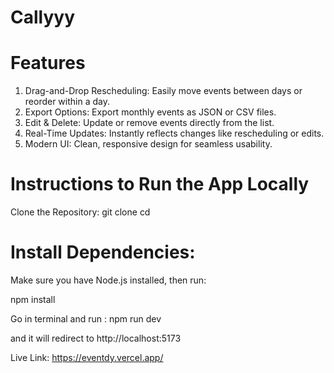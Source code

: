 # Callyyy 

# Features

1. Drag-and-Drop Rescheduling: Easily move events between days or reorder within a day.
2. Export Options: Export monthly events as JSON or CSV files.
3. Edit & Delete: Update or remove events directly from the list.
4. Real-Time Updates: Instantly reflects changes like rescheduling or edits.
5. Modern UI: Clean, responsive design for seamless usability.

# Instructions to Run the App Locally

  Clone the Repository:
  git clone <repository-url>
  cd <repository-directory>
  
# Install Dependencies:

Make sure you have Node.js installed, then run:

  npm install

Go in terminal and run : npm run dev

and it will redirect to http://localhost:5173

Live Link: https://eventdy.vercel.app/
